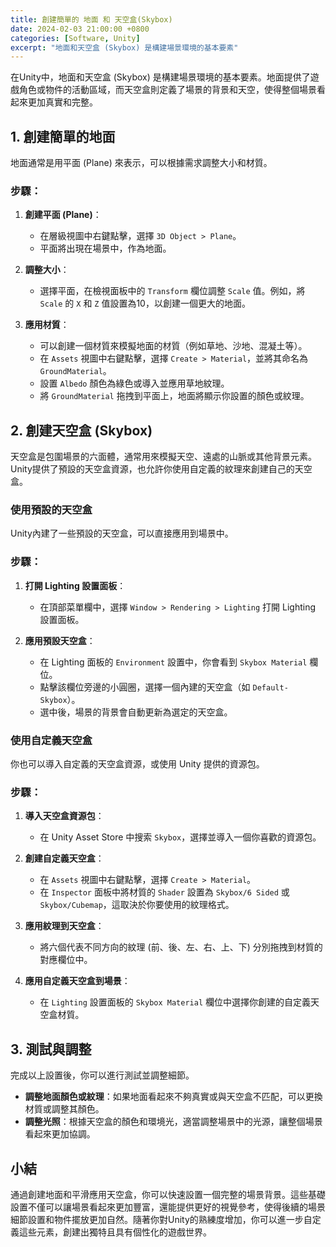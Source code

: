 ```yaml
---
title: 創建簡單的 地面 和 天空盒(Skybox)
date: 2024-02-03 21:00:00 +0800
categories: [Software, Unity]
excerpt: "地面和天空盒 (Skybox) 是構建場景環境的基本要素"
---
```


在Unity中，地面和天空盒 (Skybox) 是構建場景環境的基本要素。地面提供了遊戲角色或物件的活動區域，而天空盒則定義了場景的背景和天空，使得整個場景看起來更加真實和完整。

## 1. **創建簡單的地面**

地面通常是用平面 (Plane) 來表示，可以根據需求調整大小和材質。

### 步驟：
1. **創建平面 (Plane)**：
   - 在層級視圖中右鍵點擊，選擇 `3D Object > Plane`。
   - 平面將出現在場景中，作為地面。

2. **調整大小**：
   - 選擇平面，在檢視面板中的 `Transform` 欄位調整 `Scale` 值。例如，將 `Scale` 的 `X` 和 `Z` 值設置為10，以創建一個更大的地面。

3. **應用材質**：
   - 可以創建一個材質來模擬地面的材質（例如草地、沙地、混凝土等）。
   - 在 `Assets` 視圖中右鍵點擊，選擇 `Create > Material`，並將其命名為 `GroundMaterial`。
   - 設置 `Albedo` 顏色為綠色或導入並應用草地紋理。
   - 將 `GroundMaterial` 拖拽到平面上，地面將顯示你設置的顏色或紋理。

## 2. **創建天空盒 (Skybox)**

天空盒是包圍場景的六面體，通常用來模擬天空、遠處的山脈或其他背景元素。Unity提供了預設的天空盒資源，也允許你使用自定義的紋理來創建自己的天空盒。

### **使用預設的天空盒**

Unity內建了一些預設的天空盒，可以直接應用到場景中。

### 步驟：
1. **打開 Lighting 設置面板**：
   - 在頂部菜單欄中，選擇 `Window > Rendering > Lighting` 打開 Lighting 設置面板。

2. **應用預設天空盒**：
   - 在 Lighting 面板的 `Environment` 設置中，你會看到 `Skybox Material` 欄位。
   - 點擊該欄位旁邊的小圓圈，選擇一個內建的天空盒（如 `Default-Skybox`）。
   - 選中後，場景的背景會自動更新為選定的天空盒。

### **使用自定義天空盒**

你也可以導入自定義的天空盒資源，或使用 Unity 提供的資源包。

### 步驟：
1. **導入天空盒資源包**：
   - 在 Unity Asset Store 中搜索 `Skybox`，選擇並導入一個你喜歡的資源包。

2. **創建自定義天空盒**：
   - 在 `Assets` 視圖中右鍵點擊，選擇 `Create > Material`。
   - 在 `Inspector` 面板中將材質的 `Shader` 設置為 `Skybox/6 Sided` 或 `Skybox/Cubemap`，這取決於你要使用的紋理格式。

3. **應用紋理到天空盒**：
   - 將六個代表不同方向的紋理 (前、後、左、右、上、下) 分別拖拽到材質的對應欄位中。

4. **應用自定義天空盒到場景**：
   - 在 `Lighting` 設置面板的 `Skybox Material` 欄位中選擇你創建的自定義天空盒材質。

## 3. **測試與調整**

完成以上設置後，你可以進行測試並調整細節。

- **調整地面顏色或紋理**：如果地面看起來不夠真實或與天空盒不匹配，可以更換材質或調整其顏色。
- **調整光照**：根據天空盒的顏色和環境光，適當調整場景中的光源，讓整個場景看起來更加協調。

## 小結

通過創建地面和平滑應用天空盒，你可以快速設置一個完整的場景背景。這些基礎設置不僅可以讓場景看起來更加豐富，還能提供更好的視覺參考，使得後續的場景細節設置和物件擺放更加自然。隨著你對Unity的熟練度增加，你可以進一步自定義這些元素，創建出獨特且具有個性化的遊戲世界。
